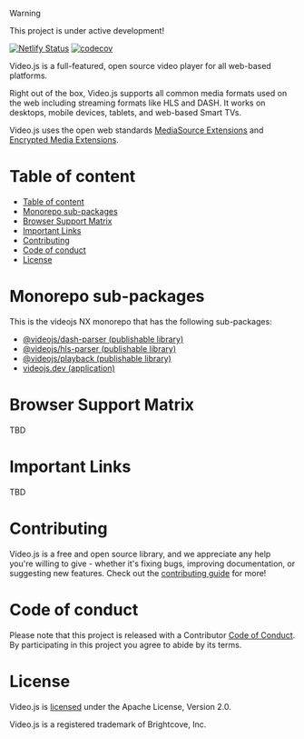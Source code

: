 > [!WARNING]
>
> This project is under active development!

[![Netlify Status](https://api.netlify.com/api/v1/badges/9717430f-7ee5-41d2-b7af-cbb37472ab12/deploy-status)](https://app.netlify.com/sites/videojsdev/deploys)
[![codecov](https://codecov.io/github/videojs/monorepo/graph/badge.svg?token=4M248I6DDL)](https://codecov.io/github/videojs/monorepo)

Video.js is a full-featured, open source video player for all web-based platforms.

Right out of the box, Video.js supports all common media formats used on the web including streaming formats like HLS and DASH. It works on desktops, mobile devices, tablets, and web-based Smart TVs.

Video.js uses the open web standards [MediaSource Extensions](https://www.w3.org/TR/media-source/) and [Encrypted Media Extensions](https://www.w3.org/TR/encrypted-media/).

# Table of content

* [Table of content](#table-of-content)
* [Monorepo sub-packages](#monorepo-sub-packages)
* [Browser Support Matrix](#browser-support-matrix)
* [Important Links](#important-links)
* [Contributing](#contributing)
* [Code of conduct](#code-of-conduct)
* [License](#license)


# Monorepo sub-packages

This is the videojs NX monorepo that has the following sub-packages:
- [@videojs/dash-parser (publishable library)](packages/dash-parser/README.md)
- [@videojs/hls-parser (publishable library)](packages/hls-parser/README.md)
- [@videojs/playback (publishable library)](packages/playback/README.md)
- [videojs.dev (application)](packages/videojs.dev/README.md)

# Browser Support Matrix

TBD

# Important Links

TBD

# Contributing

Video.js is a free and open source library, and we appreciate any help you're willing to give - whether it's fixing bugs, improving documentation, or suggesting new features. Check out the [contributing guide](CONTRIBUTING.md) for more!

# Code of conduct

Please note that this project is released with a Contributor [Code of Conduct](CODE_OF_CONDUCT.md). By participating in this project you agree to abide by its terms.


# License

Video.js is [licensed](LICENSE) under the Apache License, Version 2.0.

Video.js is a registered trademark of Brightcove, Inc.
